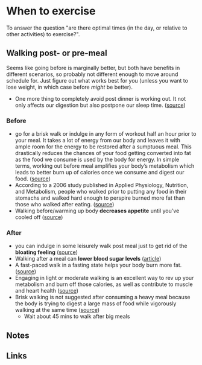 # When to exercise

To answer the question "are there optimal times (in the day, or relative to other activities) to exercise?".

## Walking post- or pre-meal

Seems like going before is marginally better, but both have benefits in different scenarios, so probably not different enough to move around schedule for. Just figure out what works best for you (unless you want to lose weight, in which case before _might_ be better).

- One more thing to completely avoid post dinner is working out. It not only affects our digestion but also postpone our sleep time. ([source](https://www.pnbmetlife.com/articles/health/myth-buster-should-we-brisk-walk.html#:~:text=One%20more%20thing%20to%20completely%20avoid%20post%20dinner%20is%20working%20out.%20It%20not%20only%20affects%20our%20digestion%20but%20also%20postpone%20our%20sleep%20time.))

### Before

- go for a brisk walk or indulge in any form of workout half an hour prior to your meal. It takes a lot of energy from our body and leaves it with ample room for the energy to be restored after a sumptuous meal. This drastically reduces the chances of your food getting converted into fat as the food we consume is used by the body for energy. In simple terms, working out before meal amplifies your body’s metabolism which leads to better burn up of calories once we consume and digest our food. ([source](https://www.pnbmetlife.com/articles/health/myth-buster-should-we-brisk-walk.html#:~:text=go%20for%20a%20brisk%20walk%20or%20indulge%20in%20any%20form%20of%20workout%20half%20an%20hour%20prior%20to%20your%20meal.%20It%20takes%20a%20lot%20of%20energy%20from%20our%20body%20and%20leaves%20it%20with%20ample%20room%20for%20the%20energy%20to%20be%20restored%20after%20a%20sumptuous%20meal.%20This%20drastically%20reduces%20the%20chances%20of%20your%20food%20getting%20converted%20into%20fat%20as%20the%20food%20we%20consume%20is%20used%20by%20the%20body%20for%20energy.%20In%20simple%20terms%2C%20working%20out%20before%20meal%20amplifies%20your%20body%E2%80%99s%20metabolism%20which%20leads%20to%20better%20burn%20up%20of%20calories%20once%20we%20consume%20and%20digest%20our%20food.))
- According to a 2006 study published in Applied Physiology, Nutrition, and Metabolism, people who walked prior to putting any food in their stomachs and walked hard enough to perspire burned more fat than those who walked after eating. ([source](https://www.livestrong.com/article/529627-walking-before-or-after-meals/#:~:text=According%20to%20a%202006%20study%20published%20in%20Applied%20Physiology%2C%20Nutrition%2C%20and%20Metabolism%2C%20people%20who%20walked%20prior%20to%20putting%20any%20food%20in%20their%20stomachs%20and%20walked%20hard%20enough%20to%20perspire%20burned%20more%20fat%20than%20those%20who%20walked%20after%20eating.))
- Walking before/warming up body **decreases appetite** until you've cooled off ([source](https://www.livestrong.com/article/529627-walking-before-or-after-meals/#:~:text=When%20you%20engage,stressed%20by%20heat.))

### After

- you can indulge in some leisurely walk post meal just to get rid of the **bloating feeling** ([source](https://www.pnbmetlife.com/articles/health/myth-buster-should-we-brisk-walk.html#:~:text=you%21can%20indulge%20in%20some%20leisurely%20walk%20post%20meal%20just%20to%20get%20rid%20of%20the%20bloating%20feeling))
- Walking after a meal can **lower blood sugar levels** ([article](https://time.com/5405778/walking-after-eating-good-for-you/))
- A fast-paced walk in a fasting state helps your body burn more fat. ([source](https://www.livestrong.com/article/529627-walking-before-or-after-meals/#:~:text=a%20fast-paced%20walk%20in%20a%20fasting%20state%20helps%20your%20body%20burn%20more%20fat.))
- Engaging in light or moderate walking is an excellent way to rev up your metabolism and burn off those calories, as well as contribute to muscle and heart health ([source](https://www.livestrong.com/article/529627-walking-before-or-after-meals/#:~:text=engaging%20in%20light%20or%20moderate%20walking%20is%20an%20excellent%20way%20to%20rev%20up%20your%20metabolism%20and%20burn%20off%20those%20calories%2C%20as%20well%20as%20contribute%20to%20muscle%20and%20heart%20health))
- Brisk walking is not suggested after consuming a heavy meal because the body is trying to digest a large mass of food while vigorously walking at the same time ([source](https://www.livestrong.com/article/529627-walking-before-or-after-meals/#:~:text=brisk%20walking%20is%20not%20suggested%20after%20consuming%20a%20heavy%20meal%20because%20the%20body%20is%20trying%20to%20digest%20a%20large%20mass%20of%20food%20while%20vigorously%20walking%20at%20the%20same%20time))
  - Wait about 45 mins to walk after big meals

## Notes

## Links
